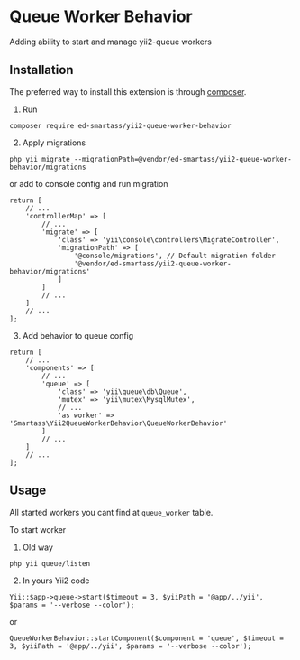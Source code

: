 Queue Worker Behavior
=====================
Adding ability to start and manage yii2-queue workers

Installation
------------

The preferred way to install this extension is through [composer](http://getcomposer.org/download/).

1. Run

```
composer require ed-smartass/yii2-queue-worker-behavior
```

2. Apply migrations
```
php yii migrate --migrationPath=@vendor/ed-smartass/yii2-queue-worker-behavior/migrations
```
or add to console config and run migration
```
return [
    // ...
    'controllerMap' => [
        // ...
        'migrate' => [
            'class' => 'yii\console\controllers\MigrateController',
            'migrationPath' => [
                '@console/migrations', // Default migration folder
                '@vendor/ed-smartass/yii2-queue-worker-behavior/migrations'
            ]
        ]
        // ...
    ]
    // ...
];
```

3. Add behavior to queue config
```
return [
    // ...
    'components' => [
        // ...
        'queue' => [
            'class' => 'yii\queue\db\Queue',
            'mutex' => 'yii\mutex\MysqlMutex',
            // ...
            'as worker' => 'Smartass\Yii2QueueWorkerBehavior\QueueWorkerBehavior'
        ]
        // ...
    ]
    // ...
];
```


Usage
-----

All started workers you cant find at `queue_worker` table.

To start worker

1) Old way
```
php yii queue/listen
```

2) In yours Yii2 code
```
Yii::$app->queue->start($timeout = 3, $yiiPath = '@app/../yii', $params = '--verbose --color');
```
or
```
QueueWorkerBehavior::startComponent($component = 'queue', $timeout = 3, $yiiPath = '@app/../yii', $params = '--verbose --color');
```
